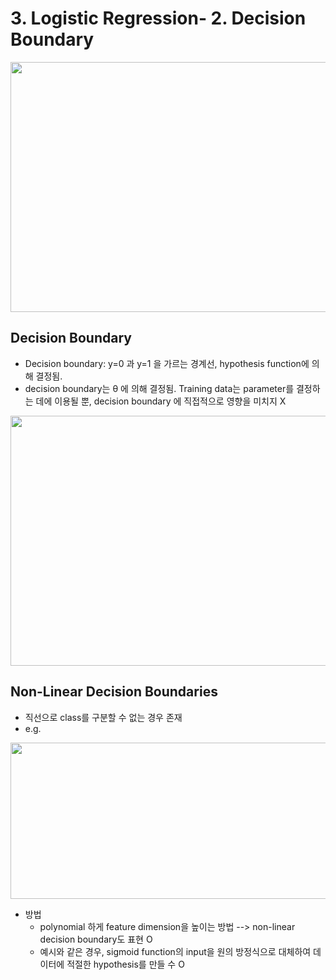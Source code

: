 # 3. Logistic Regression- 2. Decision Boundary

<img src="https://user-images.githubusercontent.com/46768752/78791563-05373100-79eb-11ea-8cf6-3656072a4849.png"
height=400, width=600>

## Decision Boundary
- Decision boundary: y=0 과 y=1 을 가르는 경계선, hypothesis function에 의해 결정됨.
- decision boundary는 θ 에 의해 결정됨.
Training data는 parameter를 결정하는 데에 이용될 뿐, decision boundary 에 직접적으로 영향을 미치지 X

<img src="https://user-images.githubusercontent.com/46768752/78791580-0a947b80-79eb-11ea-8ecf-0c4d24a7c139.png"
height=400, width=700>

## Non-Linear Decision Boundaries
- 직선으로 class를 구분할 수 없는 경우 존재
- e.g.

<img src="https://user-images.githubusercontent.com/46768752/78791597-11bb8980-79eb-11ea-9b31-90c365dc8d13.png"
height=250, width=700>


- 방법
	- polynomial 하게 feature dimension을 높이는 방법 --> non-linear decision boundary도 표현 O
    - 예시와 같은 경우, sigmoid function의 input을 원의 방정식으로 대체하여 데이터에 적절한 hypothesis를 만들 수 O





